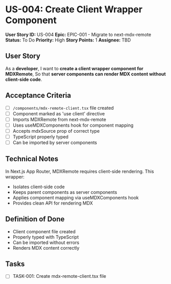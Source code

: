 # US-004: Create Client Wrapper Component

**User Story ID:** US-004
**Epic:** EPIC-001 - Migrate to next-mdx-remote
**Status:** To Do
**Priority:** High
**Story Points:** 1
**Assignee:** TBD

## User Story

As a **developer**,
I want to **create a client wrapper component for MDXRemote**,
So that **server components can render MDX content without client-side code**.

## Acceptance Criteria

- [ ] `/components/mdx-remote-client.tsx` file created
- [ ] Component marked as 'use client' directive
- [ ] Imports MDXRemote from next-mdx-remote
- [ ] Uses useMDXComponents hook for component mapping
- [ ] Accepts mdxSource prop of correct type
- [ ] TypeScript properly typed
- [ ] Can be imported by server components

## Technical Notes

In Next.js App Router, MDXRemote requires client-side rendering. This wrapper:
- Isolates client-side code
- Keeps parent components as server components
- Applies component mapping via useMDXComponents hook
- Provides clean API for rendering MDX

## Definition of Done

- Client component file created
- Properly typed with TypeScript
- Can be imported without errors
- Renders MDX content correctly

## Tasks

- [ ] TASK-001: Create mdx-remote-client.tsx file
